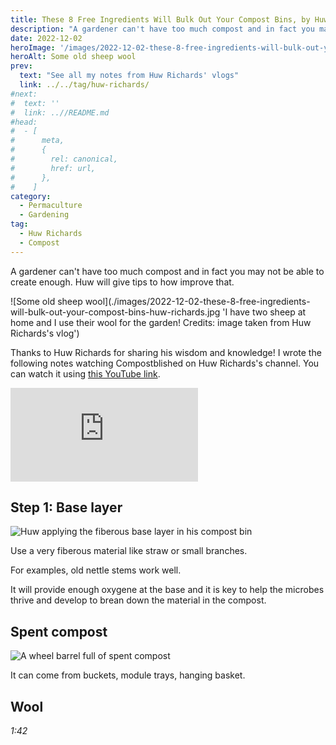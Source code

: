 ```yaml
---
title: These 8 Free Ingredients Will Bulk Out Your Compost Bins, by Huw Richards
description: "A gardener can't have too much compost and in fact you may not be able to create enough. Huw will give tips to how improve that."
date: 2022-12-02
heroImage: '/images/2022-12-02-these-8-free-ingredients-will-bulk-out-your-compost-bins-huw-richards.jpg'
heroAlt: Some old sheep wool
prev:
  text: "See all my notes from Huw Richards' vlogs"
  link: ../../tag/huw-richards/
#next:
#  text: ''
#  link: ..//README.md
#head:
#  - [
#      meta,
#      {
#        rel: canonical,
#        href: url,
#      },
#    ]
category:
  - Permaculture
  - Gardening
tag:
  - Huw Richards
  - Compost
---
```


A gardener can't have too much compost and in fact you may not be able to create enough. Huw will give tips to how improve that.

![Some old sheep wool](./images/2022-12-02-these-8-free-ingredients-will-bulk-out-your-compost-bins-huw-richards.jpg 'I have two sheep at home and I use their wool for the garden! Credits: image taken from Huw Richards's vlog')

Thanks to Huw Richards for sharing his wisdom and knowledge!
I wrote the following notes watching Compostblished on Huw Richards's channel.
You can watch it using [this YouTube link](https://www.youtube.com/watch?v=BO8wWBjnsXU).

<!-- markdownlint-disable MD033 -->
<p class="newsletter-wrapper"><iframe class="newsletter-embed" src="https://thetooltip.substack.com/embed" frameborder="0" scrolling="no"></iframe></p>

## Step 1: Base layer

![Huw applying the fiberous base layer in his compost bin](./images/step1-base-layer.jpg "this layer needs to be thick. Credits: image taken from Huw Richard's vlog")

Use a very fiberous material like straw or small branches.

For examples, old nettle stems work well.

It will provide enough oxygene at the base and it is key to help the microbes thrive and develop to brean down the material in the compost.

## Spent compost

![A wheel barrel full of spent compost](./images/step2-reuse-spent-compost.jpg "Old compost or used compost can definitely find its place back into the heap. Recycle it! Credits: image taken from Huw Richard's vlog")

It can come from buckets, module trays, hanging basket.

## Wool

_1:42_
